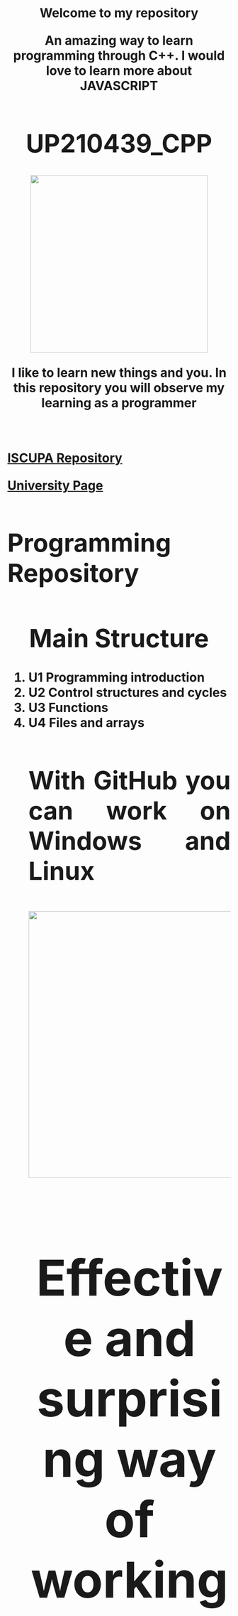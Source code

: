 <h1>  <div align= "center"> Welcome to my repository
<p>
An amazing way to learn programming through C++. I would love to learn more about JAVASCRIPT
<div>
<h1> UP210439_CPP</h1>
<p align="center">
<img src="/imagenes/logop.png" width="400">
<p>
I like to learn new things and you.
In this repository you will observe my learning as a programmer
<div align= "justify">
<br>
<p>
<a href="https://github.com/UPA-ISC/ProgramacionCpp"> ISCUPA Repository</a>
</p>
<a href="https://upa.edu.mx/"> University Page</a>
<div>
<a/>
<p/>
<h1>Programming Repository</h1>
<div align= "center">
<h1>Main Structure</h1>
<div>
<ol>
<div align= "justify">
<li>U1 Programming introduction</li>
<li>U2 Control structures and cycles</li>
<li>U3 Functions</li>
<li>U4 Files and arrays</li>
<p/>
<h1>With GitHub you can work on Windows and Linux
<p> <div align= "center">
<img src="/imagenes/liwi.jpg" width="600">
<div>
<div align = center>
<h1>Effective and surprising way of working
<div>
<br>
<p>
<div align= "justify">
<h1>Contact
<div>
<p>
<div align="center">
<a href="https://www.facebook.com/carmen.viramontes.71/about_details">
<img src="/imagenes/fc.png" width="150">
<a/>


